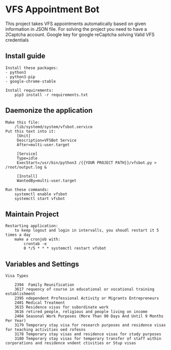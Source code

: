 # VFS Appointment Bot
This project takes VFS appointments automatically based on given information in JSON file.
For solving the project you need to have a 2Captcha account.
Google key for google reCaptcha solving
Valid VFS credentials 


## Install guide

    Install these packages: 
    - python3
    - python3-pip
    - google-chrome-stable

    Install requirements:
        pip3 install -r requirements.txt


## Daemonize the application

    Make this file:
        /lib/systemd/system/vfsbot.service
    Put this text into it:
         [Unit]
         Description=VFSBot Service
         After=multi-user.target
        
         [Service]
         Type=idle
         ExecStart=/usr/bin/python3 /{{YOUR PROJECT PATH}}/vfsbot.py > /root/output.log &
        
         [Install]
         WantedBy=multi-user.target

    Run these commands:
        systemctl enable vfsbot
        systemctl start vfsbot

## Maintain Project

    Restarting application:
        to keep logout and login in intervalls, you shoudl restart it 5 times a day
        make a cronjob with:
            crontab -e
            0 */5 * * * systemctl restart vfsbot
            
## Variables and Settings
    Visa Types
        
        2394  Family Reunification
        3617 requency of course in educational or vocational training establishment
        2395 ndependent Professional Activity or Migrants Entrepreneurs
        2401 Medical Treatment
        3615 Residence visas for subordinate work
        3616 retired people, religious and people living on income
        2404 Seasonal Work Purposes (More Than 90 Days And Until 9 Months Per Year)
        3179 Temporary stay visa for research purposes and residence visas for teaching activities oed rofesns
        3178 Temporary stay visas and residence visas for study purposes
        3180 Temporary stay visas for temporary transfer of staff within corporations and residence vndent ctivities or Stup visas
    
